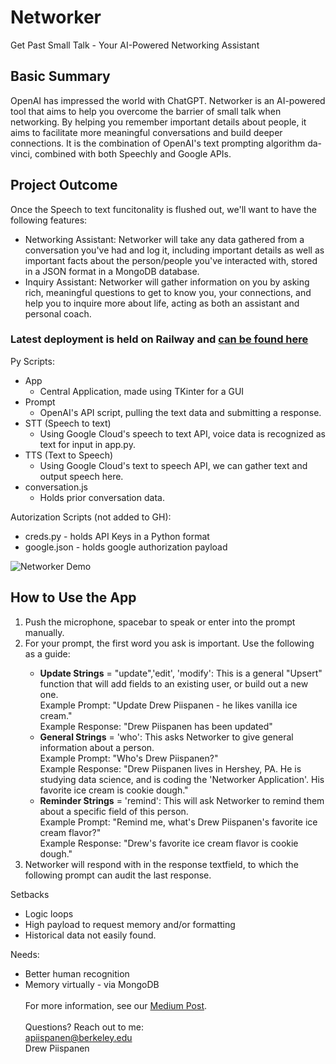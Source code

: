 # Networker
Get Past Small Talk - Your AI-Powered Networking Assistant

## Basic Summary
OpenAI has impressed the world with ChatGPT. Networker is an AI-powered tool that aims to help you overcome the barrier of small talk when networking. By helping you remember important details about people, it aims to facilitate more meaningful conversations and build deeper connections. It is the combination of OpenAI's text prompting algorithm da-vinci, combined with both Speechly and Google APIs. 

## Project Outcome
Once the Speech to text funcitonality is flushed out, we'll want to have the following features:
- Networking Assistant: Networker will take any data gathered from a conversation you've had and log it, including important details as well as important facts about the person/people you've interacted with, stored in a JSON format in a MongoDB database.
- Inquiry Assistant: Networker will gather information on you by asking rich, meaningful questions to get to know you, your connections, and help you to inquire more about life, acting as both an assistant and personal coach.

### Latest deployment is held on Railway and [can be found here](https://networker.up.railway.app/)


Py Scripts: 
- App
  - Central Application, made using TKinter for a GUI
- Prompt
  - OpenAI's API script, pulling the text data and submitting a response.
- STT (Speech to text)
  - Using Google Cloud's speech to text API, voice data is recognized as text for input in app.py. 
- TTS (Text to Speech)
  - Using Google Cloud's text to speech API, we can gather text and output speech here.
- conversation.js
  - Holds prior conversation data.

Autorization Scripts (not added to GH):
- creds.py - holds API Keys in a Python format
- google.json - holds google authorization payload

![Networker Demo](https://miro.medium.com/v2/resize:fit:1400/format:webp/1*1vw8y19iIVxi4UXhwbKLhA.png)
<h2>How to Use the App</h2>
      <p><ol><li>Push the microphone, spacebar to speak or enter into the prompt manually.</li>
          <li>For your prompt, the first word you ask is important. Use the following as a guide:</li>
        <ul><li><b>Update Strings</b> = "update",'edit', 'modify': This is a general "Upsert" function that will add fields to an existing user, or build out a new one. <br>Example Prompt: "Update Drew Piispanen - he likes vanilla ice cream." <br>Example Response: "Drew Piispanen has been updated"</li>
      <li><b>General Strings</b> = 'who': This asks Networker to give general information about a person. <br>Example Prompt: "Who's Drew Piispanen?"<br>Example Response: "Drew Piispanen lives in Hershey, PA. He is studying data science, and is coding the 'Networker Application'. His favorite ice cream is cookie dough."</li>
      <li><b>Reminder Strings</b> = 'remind': This will ask Networker to remind them about a specific field of this person. <br>Example Prompt: "Remind me, what's Drew Piispanen's favorite ice cream flavor?" <br>Example Response: "Drew's favorite ice cream flavor is cookie dough."</li></ul>
      <li>Networker will respond with in the response textfield, to which the following prompt can audit the last response.</li>
      </ol></p>


Setbacks
- Logic loops
- High payload to request memory and/or formatting
- Historical data not easily found.

Needs: 
- Better human recognition
- Memory virtually - via MongoDB
<br><br>
For more information, see our [Medium Post](https://medium.com/@andrewpiispanen/the-networker-project-cc8765c25f50).
<br><br>
Questions? Reach out to me:<br>
apiispanen@berkeley.edu<br>
Drew Piispanen